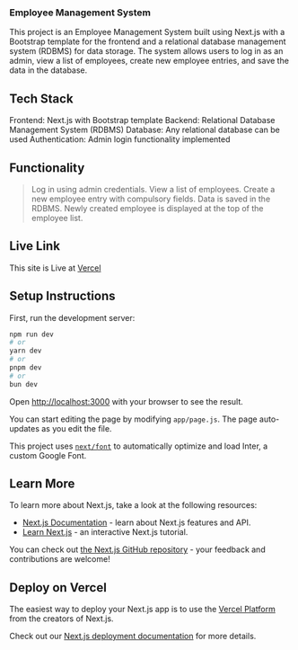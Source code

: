 ### Employee Management System
This project is an Employee Management System built using Next.js with a Bootstrap template for the frontend and a relational database management system (RDBMS) for data storage. The system allows users to log in as an admin, view a list of employees, create new employee entries, and save the data in the database.

## Tech Stack
Frontend: Next.js with Bootstrap template
Backend: Relational Database Management System (RDBMS)
Database: Any relational database can be used
Authentication: Admin login functionality implemented

## Functionality
> Log in using admin credentials.
> View a list of employees.
> Create a new employee entry with compulsory fields.
> Data is saved in the RDBMS.
> Newly created employee is displayed at the top of the employee list.

## Live Link
This site is Live at [Vercel](https://pages.github.com/)


## Setup Instructions

First, run the development server:

```bash
npm run dev
# or
yarn dev
# or
pnpm dev
# or
bun dev
```

Open [http://localhost:3000](http://localhost:3000) with your browser to see the result.

You can start editing the page by modifying `app/page.js`. The page auto-updates as you edit the file.

This project uses [`next/font`](https://nextjs.org/docs/basic-features/font-optimization) to automatically optimize and load Inter, a custom Google Font.

## Learn More

To learn more about Next.js, take a look at the following resources:

- [Next.js Documentation](https://nextjs.org/docs) - learn about Next.js features and API.
- [Learn Next.js](https://nextjs.org/learn) - an interactive Next.js tutorial.

You can check out [the Next.js GitHub repository](https://github.com/vercel/next.js/) - your feedback and contributions are welcome!

## Deploy on Vercel

The easiest way to deploy your Next.js app is to use the [Vercel Platform](https://vercel.com/new?utm_medium=default-template&filter=next.js&utm_source=create-next-app&utm_campaign=create-next-app-readme) from the creators of Next.js.

Check out our [Next.js deployment documentation](https://nextjs.org/docs/deployment) for more details.
